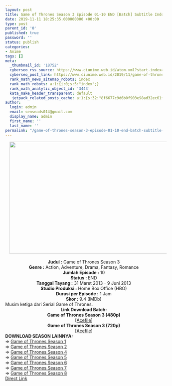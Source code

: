 ```yaml
---
layout: post
title: Game of Thrones Season 3 Episode 01-10 END [Batch] Subtitle Indonesia
date: 2019-11-11 18:25:35.000000000 +00:00
type: post
parent_id: '0'
published: true
password: ''
status: publish
categories:
- Anime
tags: []
meta:
  _thumbnail_id: '18752'
  cyberseo_rss_source: https://www.ciunime.web.id/atom.xml?start-index=1951&max-results=150
  cyberseo_post_link: https://www.ciunime.web.id/2019/11/game-of-thrones-season-3-episode-01-10.html
  rank_math_news_sitemap_robots: index
  rank_math_robots: a:1:{i:0;s:5:"index";}
  rank_math_analytic_object_id: '3443'
  kata_make_header_transparent: default
  _jetpack_related_posts_cache: a:1:{s:32:"8f6677c9d6b0f903e98ad32ec61f8deb";a:2:{s:7:"expires";i:1643942846;s:7:"payload";a:0:{}}}
author:
  login: admin
  email: senseads014@gmail.com
  display_name: admin
  first_name: ''
  last_name: ''
permalink: "/game-of-thrones-season-3-episode-01-10-end-batch-subtitle-indonesia/"
---
```

<div class="separator" style="clear: both; text-align: center;"><a href="https://1.bp.blogspot.com/--nZQRa76vvw/Xcmd3BJE67I/AAAAAAAAdmQ/R8fek6dv_6sdf2L5uF5fMPxgJ-Fii2zfQCLcBGAsYHQ/s1600/Game%2Bof%2BThrones%2BSeason%2B3.jpg" imageanchor="1" style="margin-left: 1em; margin-right: 1em;"><img border="0" data-original-height="720" data-original-width="1280" height="360" src="{{ site.baseurl }}/assets/2019/11/Game%2Bof%2BThrones%2BSeason%2B3.jpg" width="640" /></a></div>
<div style="text-align: left;"><b><br /></b></div>
<div style="text-align: center;"><b>J</b><b>udul</b><b><b>&nbsp;</b>:</b>&nbsp;Game of Thrones Season 3</div>
<div style="text-align: center;"><b>Genre :</b>&nbsp;Action, Adventure, Drama, Fantasy, Romance</div>
<div style="text-align: center;"><b>Jumlah Episode :</b>&nbsp;10<br /><b>Status :&nbsp;</b>END<br /><b>Tanggal Tayang :</b>&nbsp;31 Maret 2013 - 9 Juni 2013<br /><b>Studio Produksi :</b>&nbsp;Home Box Office (HBO)<br /><b>Durasi per Episode :</b>&nbsp;1 Jam</div>
<div style="text-align: center;"><b>Skor :</b>&nbsp;9.4 (IMDb)</div>
<div style="text-align: center;"></div>
<div style="text-align: justify;"><span class="isi">Musim ketiga dari Serial Game of Thrones.</span></div>
<div style="text-align: justify;"></div>
<div style="text-align: justify;"></div>
<div style="text-align: center;">
<div style="text-align: center;"><b>Link Download Batch:</b></div>
<div style="text-align: center;">
<div style="text-align: center;">
<div style="text-align: center;"><b>Game of Thrones Season 3 (480p)</b></div>
</div>
</div>
<div style="text-align: center;">
<div style="text-align: center;">
<div style="text-align: center;">[<a href="https://acefile.co/f/11266020/batchindo_game-of-thrones-s3-bluray-480p-rar" target="_blank" rel="noopener">Acefile</a>]</div>
<div style="text-align: center;">
<div style="text-align: center;"><b>Game of Thrones Season 3 (720p)</b></div>
<div style="text-align: center;">[<a href="https://acefile.co/f/11266040/batchindo_game-of-thrones-s3-bluray-720p-rar" target="_blank" rel="noopener">Acefile</a>]
<div style="text-align: left;"></div>
<div style="text-align: justify;"></div>
<div style="text-align: justify;"><b>DOWNLOAD SEASON LAINNYA:</b></div>
<div style="text-align: justify;"></div>
<div style="text-align: justify;">=&gt;&nbsp;<a href="https://www.ciunime.web.id/2019/08/game-of-thrones-season-1-episode-01-10.html" target="_blank" rel="noopener">Game of Thrones Season 1</a></div>
<div style="text-align: justify;">=&gt;&nbsp;<a href="https://www.ciunime.web.id/2019/11/game-of-thrones-season-2-episode-01-10.html" target="_blank" rel="noopener">Game of Thrones Season 2</a></div>
<div style="text-align: justify;">=&gt;&nbsp;<a href="https://www.ciunime.web.id/2019/11/game-of-thrones-season-4-episode-01-10.html" target="_blank" rel="noopener">Game of Thrones Season 4</a></div>
<div style="text-align: justify;">=&gt;&nbsp;<a href="https://www.ciunime.web.id/2019/11/game-of-thrones-season-5-episode-01-10.html" target="_blank" rel="noopener">Game of Thrones Season 5</a></div>
<div style="text-align: justify;">=&gt;&nbsp;<a href="https://www.ciunime.web.id/2019/11/game-of-thrones-season-6-episode-01-10.html" target="_blank" rel="noopener">Game of Thrones Season 6</a></div>
<div style="text-align: justify;">=&gt;&nbsp;<a href="https://www.ciunime.web.id/2019/11/game-of-thrones-season-7-episode-01-10.html" target="_blank" rel="noopener">Game of Thrones Season 7</a></div>
<div style="text-align: justify;">=&gt;&nbsp;<a href="https://www.ciunime.web.id/2019/08/game-of-thrones-season-8-episode-01-06.html" target="_blank" rel="noopener">Game of Thrones Season 8</a></div>
<div style="text-align: justify;"></div>
</div>
</div>
</div>
</div>
</div>
<link rel="stylesheet" href="https://cdnjs.cloudflare.com/ajax/libs/font-awesome/4.7.0/css/font-awesome.min.css" />
<div class="divbtn"> <a href="https://handymansurrender.com/fihup8buzv?key=94550f7ce39444073321dde3b8782f97" class="btn"><i class="fa fa-download"></i> Direct Link</a> </div>
